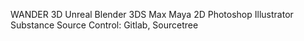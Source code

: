 WANDER
3D
Unreal
Blender
3DS Max
Maya
2D
Photoshop
Illustrator
Substance
Source Control: Gitlab, Sourcetree